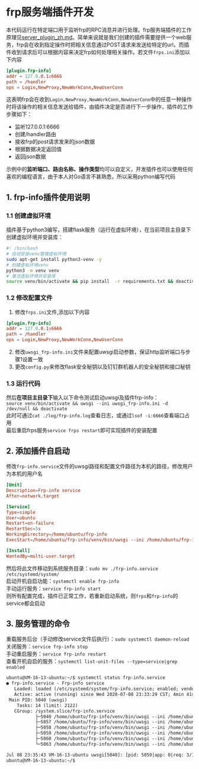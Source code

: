 # frp服务端插件开发
本代码运行在特定端口用于监听frp的RPC消息并进行处理。frp服务端插件的工作原理见[server_plugin_zh.md](https://github.com/fatedier/frp/blob/master/doc/server_plugin_zh.md)。简单来说就是我们创建的插件需要提供一个web服务，frp会在收到指定操作时把相关信息通过POST请求来发送给特定的url，而插件收到请求后可以根据内容来决定frp如何处理相关操作。若文件`frps.ini`添加以下内容  
```conf
[plugin.frp-info]
addr = 127.0.0.1:6666
path = /handler
ops = Login,NewProxy,NewWorkConn,NewUserConn
```
这表明frp会在收到`Login,NewProxy,NewWorkConn,NewUserConn`中的任意一种操作时将该操作的相关信息发送给插件，由插件决定是否进行下一步操作，插件的工作步骤如下：  
* 监听127.0.0.1:6666
* 创建/handler路由
* 接收frp的post请求发来的json数据
* 根据数据决定返回值
* 返回json数据

示例中的**监听端口、路由名称、操作类型**均可以自定义，开发插件也可以使用任何喜欢的编程语言，由于本人对Go语言不甚熟悉，所以采用python编写代码
## 1. frp-info插件使用说明
### 1.1 创建虚拟环境
插件基于python3编写，搭建flask服务（运行在虚拟环境），在当前项目主目录下创建虚拟环境并安装库：  
```bash
#! /bin/bash
# 自动安装venv管理虚拟环境
sudo apt-get install python3-venv -y
# 创建虚拟环境venv
python3 -m venv venv
# 激活虚拟环境并安装库
source venv/bin/activate && pip install  -r requirements.txt && deactivate
```
### 1.2 修改配置文件
1. 修改`frps.ini`文件,添加以下内容  
```conf
[plugin.frp-info]
addr = 127.0.0.1:6666
path = /handler
ops = Login,NewProxy,NewWorkConn,NewUserConn
```
2. 修改`uwsgi_frp-info.ini`文件来配置uwsgi启动参数，保证http监听端口与步骤1设置一致
3. 更改`config.py`来修改flask安全秘钥以及钉钉群机器人的安全秘钥和接口秘钥

### 1.3 运行代码
然后**在项目主目录下**输入以下命令测试启动uwsgi及插件frp-info：  
`source venv/bin/activate && uwsgi --ini uwsgi_frp-info.ini -d /dev/null && deactivate`  
此时可通过`cat ./log/frp-info.log`查看日志，或通过`lsof -i:6666`查看端口占用  
最后重启frps服务`service frps restart`即可实现插件的安装配置
## 2. 添加插件自启动
修改`frp-info.service`文件的uwsgi路径和配置文件路径为本机的路径，修改用户为本机的用户名  
```conf
[Unit]
Description=Frp-info service
After=network.target

[Service]
Type=simple
User=ubuntu
Restart=on-failure
RestartSec=5s
WorkingDirectory=/home/ubuntu/frp-info
ExecStart=/home/ubuntu/frp-info/venv/bin/uwsgi --ini /home/ubuntu/frp-info/uwsgi_frp-info.ini

[Install]
WantedBy=multi-user.target
```
然后将此文件移动到系统服务目录：`sudo mv ./frp-info.service /etc/systemd/system/`  
启动开机自启功能：`systemctl enable frp-info`  
手动运行服务：`service frp-info start`  
则所有配置完成，插件已正常工作，若重新启动系统，则`frps`和`frp-info`的service都会启动

## 3. 服务管理的命令
重载服务后台（手动修改service文件后执行）：`sudo systemctl daemon-reload`  
关闭服务：`service frp-info stop`  
手动重启服务：`service frp-info restart`  
查看开机自启的服务：`systemctl list-unit-files --type=service|grep enabled`   
```txt
ubuntu@VM-16-13-ubuntu:~/$ systemctl status frp-info.service
● frp-info.service - Frp-info service
   Loaded: loaded (/etc/systemd/system/frp-info.service; enabled; vendor preset: enabled)
   Active: active (running) since Wed 2020-07-08 23:33:29 CST; 4min 41s ago
 Main PID: 5040 (uwsgi)
    Tasks: 14 (limit: 2122)
   CGroup: /system.slice/frp-info.service
           ├─5040 /home/ubuntu/frp-info/venv/bin/uwsgi --ini /home/ubuntu/frp-info/uwsgi_frp-info.ini
           ├─5057 /home/ubuntu/frp-info/venv/bin/uwsgi --ini /home/ubuntu/frp-info/uwsgi_frp-info.ini
           ├─5058 /home/ubuntu/frp-info/venv/bin/uwsgi --ini /home/ubuntu/frp-info/uwsgi_frp-info.ini
           ├─5059 /home/ubuntu/frp-info/venv/bin/uwsgi --ini /home/ubuntu/frp-info/uwsgi_frp-info.ini
           ├─5060 /home/ubuntu/frp-info/venv/bin/uwsgi --ini /home/ubuntu/frp-info/uwsgi_frp-info.ini
           └─5063 /home/ubuntu/frp-info/venv/bin/uwsgi --ini /home/ubuntu/frp-info/uwsgi_frp-info.ini

Jul 08 23:35:43 VM-16-13-ubuntu uwsgi[5040]: [pid: 5059|app: 0|req: 3/13] 127.0.0.1 () {34 vars in ...
ubuntu@VM-16-13-ubuntu:~/$
```